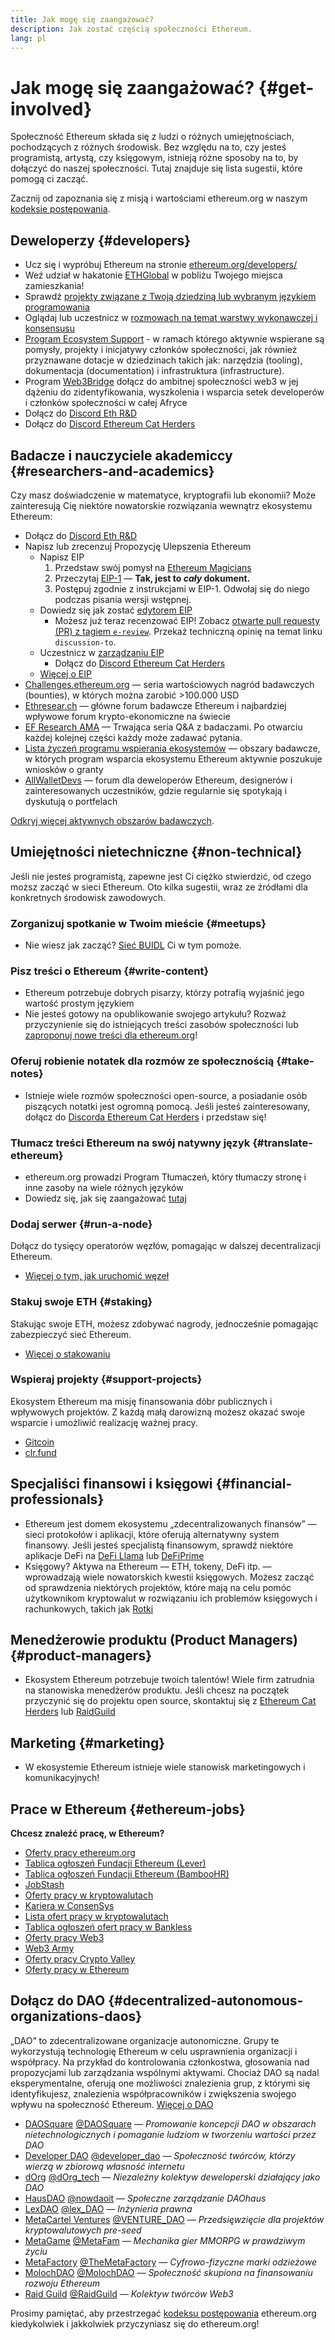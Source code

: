 ```yaml
---
title: Jak mogę się zaangażować?
description: Jak zostać częścią społeczności Ethereum.
lang: pl
---
```


# Jak mogę się zaangażować? {#get-involved}

Społeczność Ethereum składa się z ludzi o różnych umiejętnościach, pochodzących z różnych środowisk. Bez względu na to, czy jesteś programistą, artystą, czy księgowym, istnieją różne sposoby na to, by dołączyć do naszej społeczności. Tutaj znajduje się lista sugestii, które pomogą ci zacząć.

Zacznij od zapoznania się z misją i wartościami ethereum.org w naszym [kodeksie postępowania](/community/code-of-conduct).

## Deweloperzy <Emoji text=":computer:" size={1} /> {#developers}

- Ucz się i wypróbuj Ethereum na stronie [ethereum.org/developers/](/developers/)
- Weź udział w hakatonie [ETHGlobal](http://ethglobal.com/) w pobliżu Twojego miejsca zamieszkania!
- Sprawdź [projekty związane z Twoją dziedziną lub wybranym językiem programowania](/developers/docs/programming-languages/)
- Oglądaj lub uczestnicz w [rozmowach na temat warstwy wykonawczej i konsensusu](https://www.youtube.com/@EthereumProtocol/streams)
- [Program Ecosystem Support](https://esp.ethereum.foundation/wishlist/) - w ramach którego aktywnie wspierane są pomysły, projekty i inicjatywy członków społeczności, jak również przyznawane dotacje w dziedzinach takich jak: narzędzia (tooling), dokumentacja (documentation) i infrastruktura (infrastructure).
- Program [Web3Bridge](https://www.web3bridge.com/) dołącz do ambitnej społeczności web3 w jej dążeniu do zidentyfikowania, wyszkolenia i wsparcia setek developerów i członków społeczności w całej Afryce
- Dołącz do [Discord Eth R&D](https://discord.com/invite/VmG7Uxc)
- Dołącz do [Discord Ethereum Cat Herders](https://discord.com/invite/Nz6rtfJ8Cu)

## Badacze i nauczyciele akademiccy <Emoji text=":mag:" size={1} /> {#researchers-and-academics}

Czy masz doświadczenie w matematyce, kryptografii lub ekonomii? Może zainteresują Cię niektóre nowatorskie rozwiązania wewnątrz ekosystemu Ethereum:

- Dołącz do [Discord Eth R&D](https://discord.com/invite/VmG7Uxc)
- Napisz lub zrecenzuj Propozycję Ulepszenia Ethereum
  - Napisz EIP
    1. Przedstaw swój pomysł na [Ethereum Magicians](https://ethereum-magicians.org)
    2. Przeczytaj [EIP-1](https://eips.ethereum.org/EIPS/eip-1) — **Tak, jest to _cały_ dokument.**
    3. Postępuj zgodnie z instrukcjami w EIP-1. Odwołaj się do niego podczas pisania wersji wstępnej.
  - Dowiedz się jak zostać [edytorem EIP](https://eips.ethereum.org/EIPS/eip-5069)
    - Możesz już teraz recenzować EIP! Zobacz [otwarte pull requesty (PR) z tagiem `e-review`](https://github.com/ethereum/EIPs/pulls?q=is%3Apr+is%3Aopen+label%3Ae-review). Przekaż techniczną opinię na temat linku `discussion-to`.
  - Uczestnicz w [zarządzaniu EIP](https://github.com/ethereum-cat-herders/EIPIP)
    - Dołącz do [Discord Ethereum Cat Herders](https://discord.com/invite/Nz6rtfJ8Cu)
  - [Więcej o EIP](/eips/)
- [Challenges.ethereum.org](https://challenges.ethereum.org/) — seria wartościowych nagród badawczych (bounties), w których można zarobić >100.000 USD
- [Ethresear.ch](https://ethresear.ch) — główne forum badawcze Ethereum i najbardziej wpływowe forum krypto-ekonomiczne na świecie
- [EF Research AMA](https://old.reddit.com/r/ethereum/comments/vrx9xe/ama_we_are_ef_research_pt_8_07_july_2022) — Trwająca seria Q&A z badaczami. Po otwarciu każdej kolejnej części każdy może zadawać pytania.
- [Lista życzeń programu wspierania ekosystemów](https://esp.ethereum.foundation/wishlist/) — obszary badawcze, w których program wsparcia ekosystemu Ethereum aktywnie poszukuje wniosków o granty
- [AllWalletDevs](https://allwallet.dev) — forum dla deweloperów Ethereum, designerów i zainteresowanych uczestników, gdzie regularnie się spotykają i dyskutują o portfelach

[Odkryj więcej aktywnych obszarów badawczych](/community/research/).

## Umiejętności nietechniczne <Emoji text=":briefcase:" size={1} /> {#non-technical}

Jeśli nie jesteś programistą, zapewne jest Ci ciężko stwierdzić, od czego moższ zacząć w sieci Ethereum. Oto kilka sugestii, wraz ze źródłami dla konkretnych środowisk zawodowych.

### Zorganizuj spotkanie w Twoim mieście {#meetups}

- Nie wiesz jak zacząć? [Sieć BUIDL](https://consensys.net/developers/buidlnetwork/) Ci w tym pomoże.

### Pisz treści o Ethereum {#write-content}

- Ethereum potrzebuje dobrych pisarzy, którzy potrafią wyjaśnić jego wartość prostym językiem
- Nie jesteś gotowy na opublikowanie swojego artykułu? Rozważ przyczynienie się do istniejących treści zasobów społeczności lub [zaproponuj nowe treści dla ethereum.org](/contributing/)!

### Oferuj robienie notatek dla rozmów ze społecznością {#take-notes}

- Istnieje wiele rozmów społeczności open-source, a posiadanie osób piszących notatki jest ogromną pomocą. Jeśli jesteś zainteresowany, dołącz do [Discorda Ethereum Cat Herders](https://discord.com/invite/Nz6rtfJ8Cu) i przedstaw się!

### Tłumacz treści Ethereum na swój natywny język {#translate-ethereum}

- ethereum.org prowadzi Program Tłumaczeń, który tłumaczy stronę i inne zasoby na wiele różnych języków
- Dowiedz się, jak się zaangażować [tutaj](/contributing/translation-program)

### Dodaj serwer {#run-a-node}

Dołącz do tysięcy operatorów węzłów, pomagając w dalszej decentralizacji Ethereum.

- [Więcej o tym, jak uruchomić węzeł](/developers/docs/nodes-and-clients/run-a-node/)

### Stakuj swoje ETH {#staking}

Stakując swoje ETH, możesz zdobywać nagrody, jednocześnie pomagając zabezpieczyć sieć Ethereum.

- [Więcej o stakowaniu](/staking/)

### Wspieraj projekty {#support-projects}

Ekosystem Ethereum ma misję finansowania dóbr publicznych i wpływowych projektów. Z każdą małą darowizną możesz okazać swoje wsparcie i umożliwić realizację ważnej pracy.

- [Gitcoin](https://gitcoin.co/fund)
- [clr.fund](https://clr.fund/#/about)

## Specjaliści finansowi i księgowi <Emoji text=":chart_with_upwards_trend:" size={1} /> {#financial-professionals}

- Ethereum jest domem ekosystemu „zdecentralizowanych finansów” — sieci protokołów i aplikacji, które oferują alternatywny system finansowy. Jeśli jesteś specjalistą finansowym, sprawdź niektóre aplikacje DeFi na [DeFi Llama](https://defillama.com/) lub [DeFiPrime](https://defiprime.com)
- Księgowy? Aktywa na Ethereum — ETH, tokeny, DeFi itp. — wprowadzają wiele nowatorskich kwestii księgowych. Możesz zacząć od sprawdzenia niektórych projektów, które mają na celu pomóc użytkownikom kryptowalut w rozwiązaniu ich problemów księgowych i rachunkowych, takich jak [Rotki](https://rotki.com/)

## Menedżerowie produktu (Product Managers) <Emoji text=":fountain_pen:" size={1} /> {#product-managers}

- Ekosystem Ethereum potrzebuje twoich talentów! Wiele firm zatrudnia na stanowiska menedżerów produktu. Jeśli chcesz na początek przyczynić się do projektu open source, skontaktuj się z [Ethereum Cat Herders](https://discord.com/invite/Nz6rtfJ8Cu) lub [RaidGuild](https://www.raidguild.org/)

## Marketing <Emoji text=":megaphone:" size={1} /> {#marketing}

- W ekosystemie Ethereum istnieje wiele stanowisk marketingowych i komunikacyjnych!

## Prace w Ethereum {#ethereum-jobs}

**Chcesz znaleźć pracę, w Ethereum?**

- [Oferty pracy ethereum.org](/about/#open-jobs)
- [Tablica ogłoszeń Fundacji Ethereum (Lever)](https://jobs.lever.co/ethereumfoundation)
- [Tablica ogłoszeń Fundacji Ethereum (BambooHR)](https://ethereum.bamboohr.com/jobs/)
- [JobStash](https://jobstash.xyz)
- [Oferty pracy w kryptowalutach](https://cryptocurrencyjobs.co/ethereum/)
- [Kariera w ConsenSys](https://consensys.net/careers/)
- [Lista ofert pracy w kryptowalutach](https://cryptojobslist.com/ethereum-jobs)
- [Tablica ogłoszeń ofert pracy w Bankless](https://pallet.xyz/list/bankless/jobs)
- [Oferty pracy Web3](https://web3.career)
- [Web3 Army](https://web3army.xyz/)
- [Oferty pracy Crypto Valley](https://cryptovalley.jobs/)
- [Oferty pracy w Ethereum](https://startup.jobs/ethereum-jobs)

## Dołącz do DAO {#decentralized-autonomous-organizations-daos}

„DAO” to zdecentralizowane organizacje autonomiczne. Grupy te wykorzystują technologię Ethereum w celu usprawnienia organizacji i współpracy. Na przykład do kontrolowania członkostwa, głosowania nad propozycjami lub zarządzania wspólnymi aktywami. Chociaż DAO są nadal eksperymentalne, oferują one możliwości znalezienia grup, z którymi się identyfikujesz, znalezienia współpracowników i zwiększenia swojego wpływu na społeczność Ethereum. [Więcej o DAO](/dao/)

- [DAOSquare](https://daosquare.io/) [@DAOSquare](https://twitter.com/DAOSquare) — _Promowanie koncepcji DAO w obszarach nietechnologicznych i pomaganie ludziom w tworzeniu wartości przez DAO_
- [Developer DAO](https://www.developerdao.com/) [@developer_dao](https://twitter.com/developer_dao) — _Społeczność twórców, którzy wierzą w zbiorową własność internetu_
- [dOrg](https://dOrg.tech) [@dOrg_tech](https://twitter.com/dOrg_tech) — _Niezależny kolektyw deweloperski działający jako DAO_
- [HausDAO](https://daohaus.club) [@nowdaoit](https://twitter.com/nowdaoit) — _Społeczne zarządzanie DAOhaus_
- [LexDAO](https://lexdao.org) [@lex_DAO](https://twitter.com/lex_DAO) — _Inżynieria prawna_
- [MetaCartel Ventures](https://metacartel.xyz) [@VENTURE_DAO](https://twitter.com/VENTURE_DAO) — _Przedsięwzięcie dla projektów kryptowalutowych pre-seed_
- [MetaGame](https://metagame.wtf) [@MetaFam](https://twitter.com/MetaFam) — _Mechanika gier MMORPG w prawdziwym życiu_
- [MetaFactory](https://metafactory.ai) [@TheMetaFactory](https://twitter.com/TheMetaFactory) — _Cyfrowo-fizyczne marki odzieżowe_
- [MolochDAO](https://molochdao.com) [@MolochDAO](https://twitter.com/MolochDAO) — _Społeczność skupiona na finansowaniu rozwoju Ethereum_
- [Raid Guild](https://raidguild.org) [@RaidGuild](https://twitter.com/RaidGuild) — _Kolektyw twórców Web3_

Prosimy pamiętać, aby przestrzegać [kodeksu postępowania](/community/code-of-conduct) ethereum.org kiedykolwiek i jakkolwiek przyczyniasz się do ethereum.org!
